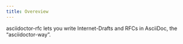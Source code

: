 ```yaml
---
title: Overeview
---
```


asciidoctor-rfc lets you write Internet-Drafts and RFCs in AsciiDoc, the “asciidoctor-way”.
